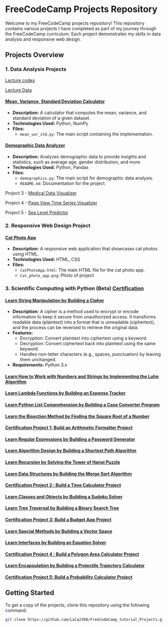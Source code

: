 # FreeCodeCamp Projects Repository

Welcome to my FreeCodeCamp projects repository! This repository contains various projects I have completed as part of my journey through the FreeCodeCamp curriculum. Each project demonstrates my skills in data analysis and responsive web design.

## Projects Overview

### 1. Data Analysis Projects

[Lecture codes](https://github.com/Lala2398/FreeCodeCamp_tutorial_Projects/tree/main/DataAnalysiswith_Python/Lecture%20codes)

[Lecture Data](https://github.com/Lala2398/FreeCodeCamp_tutorial_Projects/tree/main/DataAnalysiswith_Python/Data)

#### [Mean, Variance, Standard Deviation Calculator](https://github.com/Lala2398/FreeCodeCamp_tutorial_Projects/tree/main/DataAnalysiswith_Python/mean_var_std_project)
- **Description:** A calculator that computes the mean, variance, and standard deviation of a given dataset.
- **Technologies Used:** Python, NumPy
- **Files:**
  - `mean_var_std.py`: The main script containing the implementation.

#### [Demographic Data Analyzer](https://github.com/Lala2398/FreeCodeCamp_tutorial_Projects/tree/main/DataAnalysiswith_Python/Data_analysis_project_demographics)
- **Description:** Analyzes demographic data to provide insights and statistics, such as average age, gender distribution, and more.
- **Technologies Used:** Python, Pandas
- **Files:**
  - `demographics.py`: The main script for demographic data analysis.
  - `README.md`: Documentation for the project.
 

Project 3 - [Medical Data Visualizer](https://github.com/Lala2398/FreeCodeCamp_tutorial_Projects/tree/main/DataAnalysiswith_Python/DA_Freecodecamp_Med)

Project 4 - [Page View Time Series Visualizer](https://github.com/Lala2398/FreeCodeCamp_tutorial_Projects/tree/main/DataAnalysiswith_Python/Page_View_Time_Series_Visualizer)

Project 5 - [Sea Level Predictor]()


### 2. Responsive Web Design Project

#### [Cat Photo App](https://github.com/Lala2398/FreeCodeCamp_tutorial_Projects/tree/main/ResponsiveWebDesign/Cat%20Photo%20App%20with%20HTML)
- **Description:** A responsive web application that showcases cat photos using HTML.
- **Technologies Used:** HTML, CSS
- **Files:**
  - `CatPhotoApp.html`: The main HTML file for the cat photo app.
  - `Cat_photo_app.png`: Photo of project

 ### 3. Scientific Computing with Python (Beta) [Certification](https://www.freecodecamp.org/certification/Lala2398/scientific-computing-with-python-v7)

 #### [Learn String Manipulation by Building a Cipher](https://github.com/Lala2398/FreeCodeCamp_tutorial_Projects/blob/main/Scientific%20Computing%20with%20Python%20(Beta)/Learn_String_Manipulation_by_Building_a_Cipher.py) 
 - **Description:** A cipher is a method used to encrypt or encode information to keep it secure from unauthorized access. It transforms readable data (plaintext) into a format that is unreadable (ciphertext), and the process can be reversed to retrieve the original data.
 - **Features:** 
     - Encryption: Convert plaintext into ciphertext using a keyword.
     - Decryption: Convert ciphertext back into plaintext using the same keyword.
     - Handles non-letter characters (e.g., spaces, punctuation) by leaving them unchanged.
- **Requirements:** Python 3.x

#### [Learn How to Work with Numbers and Strings by Implementing the Luhn Algorithm](https://github.com/Lala2398/FreeCodeCamp_tutorial_Projects/blob/main/Scientific%20Computing%20with%20Python%20(Beta)/Luhn_algorithm.py)

#### [Learn Lambda Functions by Building an Expense Tracker](https://github.com/Lala2398/FreeCodeCamp_tutorial_Projects/blob/main/Scientific%20Computing%20with%20Python%20(Beta)/Learn_lambda_function_by_building_expense_tracker.py)

#### [Learn Python List Comprehension by Building a Case Converter Program](https://github.com/Lala2398/FreeCodeCamp_tutorial_Projects/blob/main/Scientific%20Computing%20with%20Python%20(Beta)/List_comprehension_by_building_case_converter.py)

#### [Learn the Bisection Method by Finding the Square Root of a Number](https://github.com/Lala2398/FreeCodeCamp_tutorial_Projects/blob/main/Scientific%20Computing%20with%20Python%20(Beta)/Bisection_Method_by_Finding_the_Square_Root_of_a_Number.py)

#### [Certification Project 1: Build an Arithmetic Formatter Project](https://github.com/Lala2398/FreeCodeCamp_tutorial_Projects/blob/main/Scientific%20Computing%20with%20Python%20(Beta)/Build_an_Arithmetic_Formatter.py)

#### [Learn Regular Expressions by Building a Password Generator](https://github.com/Lala2398/FreeCodeCamp_tutorial_Projects/blob/main/Scientific%20Computing%20with%20Python%20(Beta)/Learn_Regular_Expressions_by_Building_a_Password_Generator.py)

#### [Learn Algorithm Design by Building a Shortest Path Algorithm](https://github.com/Lala2398/FreeCodeCamp_tutorial_Projects/blob/main/Scientific%20Computing%20with%20Python%20(Beta)/Shortest_Path_algorithm.py)


#### [Learn Recursion by Solving the Tower of Hanoi Puzzle](https://github.com/Lala2398/FreeCodeCamp_tutorial_Projects/blob/main/Scientific%20Computing%20with%20Python%20(Beta)/Hanoi_puzzle_recursion.py)


#### [Learn Data Structures by Building the Merge Sort Algorithm](https://github.com/Lala2398/FreeCodeCamp_tutorial_Projects/blob/main/Scientific%20Computing%20with%20Python%20(Beta)/Data_structures_with_MergeSort.py)


#### [Certification Project 2 : Build a Time Calculator Project](https://github.com/Lala2398/FreeCodeCamp_tutorial_Projects/blob/main/Scientific%20Computing%20with%20Python%20(Beta)/Time_calculator.py)

#### [Learn Classes and Objects by Building a Sudoku Solver](https://github.com/Lala2398/FreeCodeCamp_tutorial_Projects/blob/main/Scientific%20Computing%20with%20Python%20(Beta)/SudokuSolver_Classes_Objects.py)


#### [Learn Tree Traversal by Building a Binary Search Tree](https://github.com/Lala2398/FreeCodeCamp_tutorial_Projects/blob/main/Scientific%20Computing%20with%20Python%20(Beta)/Binary_search_tree_with_tree_traversal.py)


#### [Certification Project 3: Build a Budget App Project](https://github.com/Lala2398/FreeCodeCamp_tutorial_Projects/blob/main/Scientific%20Computing%20with%20Python%20(Beta)/budget_app.py)

#### [Learn Special Methods by Building a Vector Space](https://github.com/Lala2398/FreeCodeCamp_tutorial_Projects/blob/main/Scientific%20Computing%20with%20Python%20(Beta)/Building_vector_space_with_special_methods.py)

#### [Learn Interfaces by Building an Equation Solver](https://github.com/Lala2398/FreeCodeCamp_tutorial_Projects/blob/main/Scientific%20Computing%20with%20Python%20(Beta)/Equation_Solver_with_Interfaces.py)

#### [Certification Project 4 : Build a Polygon Area Calculator Project](https://github.com/Lala2398/FreeCodeCamp_tutorial_Projects/blob/main/Scientific%20Computing%20with%20Python%20(Beta)/Build%20a%20Polygon%20Area%20Calculator%20Project.py)

#### [Learn Encapsulation by Building a Projectile Trajectory Calculator](https://github.com/Lala2398/FreeCodeCamp_tutorial_Projects/blob/main/Scientific%20Computing%20with%20Python%20(Beta)/Projector_Trajectory_Calculator_with_Encapsulation.py)

#### [Certification Project 5: Build a Probability Calculator Project](https://github.com/Lala2398/FreeCodeCamp_tutorial_Projects/blob/main/Scientific%20Computing%20with%20Python%20(Beta)/Probability_Calculator.py)


## Getting Started

To get a copy of the projects, clone this repository using the following command:

```bash
git clone https://github.com/Lala2398/FreeCodeCamp_tutorial_Projects.git
